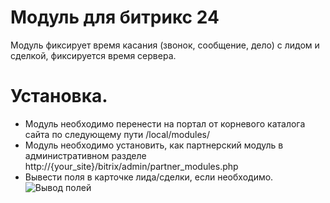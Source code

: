 # Модуль для битрикс 24

Модуль фиксирует время касания (звонок, сообщение, дело) с лидом и сделкой, фиксируется время сервера. 

# Установка. 
- Модуль необходимо перенести на портал от корневого каталога сайта по следующему пути /local/modules/
- Модуль необходимо установить, как партнерский модуль в административном разделе http://{your_site}/bitrix/admin/partner_modules.php
- Вывести поля в карточке лида/сделки, если необходимо. ![Вывод полей](https://yadi.sk/i/Hssq20dLcnOBIw)   
